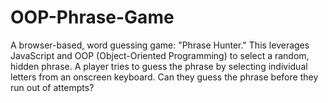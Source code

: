 # OOP-Phrase-Game
A browser-based, word guessing game: "Phrase Hunter." This leverages JavaScript and OOP (Object-Oriented Programming) to select a random, hidden phrase. A player tries to guess the phrase by selecting individual letters from an onscreen keyboard. Can they guess the phrase before they run out of attempts?
